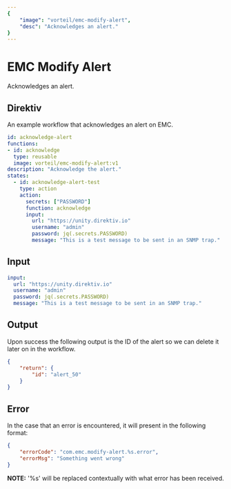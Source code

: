 ```yaml
---
{
    "image": "vorteil/emc-modify-alert",
    "desc": "Acknowledges an alert."
}
---
```


# EMC Modify Alert

Acknowledges an alert.

## Direktiv

An example workflow that acknowledges an alert on EMC.

```yaml
id: acknowledge-alert
functions:
- id: acknowledge
  type: reusable
  image: vorteil/emc-modify-alert:v1
description: "Acknowledge the alert."
states:
  - id: acknowledge-alert-test
    type: action
    action: 
      secrets: ["PASSWORD"]
      function: acknowledge
      input: 
        url: "https://unity.direktiv.io"
        username: "admin"
        password: jq(.secrets.PASSWORD)
        message: "This is a test message to be sent in an SNMP trap."
```

## Input

```yaml
input:
  url: "https://unity.direktiv.io"
  username: "admin"
  password: jq(.secrets.PASSWORD)
  message: "This is a test message to be sent in an SNMP trap."
```

## Output

Upon success the following output is the ID of the alert so we can delete it later on in the workflow.

```json
{
    "return": {
        "id": "alert_50"
    }
}
```

## Error

In the case that an error is encountered, it will present in the following format:

```json
{
    "errorCode": "com.emc.modify-alert.%s.error",
    "errorMsg": "Something went wrong"
}
```

**NOTE:** '%s' will be replaced contextually with what error has been received.